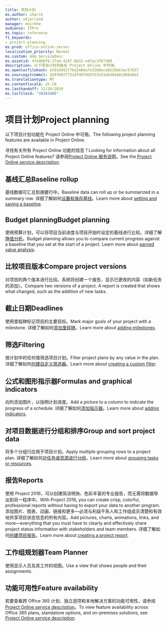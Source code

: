 ```yaml
---
title: 项目计划
ms.author: sharik
author: skjerland
manager: mnirkhe
audience: ITPro
ms.topic: reference
f1_keywords:
- project-planning
ms.prod: office-online-server
localization_priority: Normal
ms.custom: Adm_ServiceDesc
ms.assetid: 47e400f8-27ad-4187-8d31-e47ac3767300
description: 以下项目计划功能在 Project Online 中可用。
ms.openlocfilehash: e591d491f76a340da7e3260ece0210de3ac57637
ms.sourcegitcommit: 2b9f68f7731dfd6f9d3f33e31e6303e81985ebb2
ms.translationtype: MT
ms.contentlocale: zh-CN
ms.lasthandoff: 11/26/2019
ms.locfileid: "39263406"
---
```

# <a name="project-planning"></a><span data-ttu-id="f4a9a-103">项目计划</span><span class="sxs-lookup"><span data-stu-id="f4a9a-103">Project planning</span></span>

<span data-ttu-id="f4a9a-104">以下项目计划功能在 Project Online 中可用。</span><span class="sxs-lookup"><span data-stu-id="f4a9a-104">The following project planning features are available in Project Online.</span></span>
  
<span data-ttu-id="f4a9a-105">寻找有关所有 Project Online 功能的信息？</span><span class="sxs-lookup"><span data-stu-id="f4a9a-105">Looking for information about all Project Online features?</span></span> <span data-ttu-id="f4a9a-106">请参阅[Project Online 服务说明](project-online-service-description.md)。</span><span class="sxs-lookup"><span data-stu-id="f4a9a-106">See the [Project Online service description](project-online-service-description.md).</span></span>
  
## <a name="baseline-rollup"></a><span data-ttu-id="f4a9a-107">基线汇总</span><span class="sxs-lookup"><span data-stu-id="f4a9a-107">Baseline rollup</span></span>

<span data-ttu-id="f4a9a-108">基线数据可汇总到摘要行中。</span><span class="sxs-lookup"><span data-stu-id="f4a9a-108">Baseline data can roll up or be summarized in a summary row.</span></span> <span data-ttu-id="f4a9a-109">详细了解如何[设置和保存基线](https://go.microsoft.com/fwlink/p/?LinkId=271346)。</span><span class="sxs-lookup"><span data-stu-id="f4a9a-109">Learn more about [setting and saving a baseline](https://go.microsoft.com/fwlink/p/?LinkId=271346).</span></span>
  
## <a name="budget-planning"></a><span data-ttu-id="f4a9a-110">Budget planning</span><span class="sxs-lookup"><span data-stu-id="f4a9a-110">Budget planning</span></span>

<span data-ttu-id="f4a9a-p103">使用预算计划，可以将项目当前进度与项目开始时设定的基线进行比较。详细了解[挣值分析](https://go.microsoft.com/fwlink/p/?LinkId=271336)。</span><span class="sxs-lookup"><span data-stu-id="f4a9a-p103">Budget planning allows you to compare current progress against a baseline that you set at the start of a project. Learn more about [earned value analysis](https://go.microsoft.com/fwlink/p/?LinkId=271336).</span></span>
  
## <a name="compare-project-versions"></a><span data-ttu-id="f4a9a-113">比较项目版本</span><span class="sxs-lookup"><span data-stu-id="f4a9a-113">Compare project versions</span></span>

<span data-ttu-id="f4a9a-p104">对项目的两个版本进行比较。系统将创建一个报告，显示已更改的内容（如新任务的添加）。</span><span class="sxs-lookup"><span data-stu-id="f4a9a-p104">Compare two versions of a project. A report is created that shows what changed, such as the addition of new tasks.</span></span>
  
## <a name="deadlines"></a><span data-ttu-id="f4a9a-116">截止日期</span><span class="sxs-lookup"><span data-stu-id="f4a9a-116">Deadlines</span></span>

<span data-ttu-id="f4a9a-117">使用里程碑标记项目的主要目标。</span><span class="sxs-lookup"><span data-stu-id="f4a9a-117">Mark major goals of your project with a milestone.</span></span> <span data-ttu-id="f4a9a-118">详细了解如何[添加里程碑](https://go.microsoft.com/fwlink/p/?LinkId=271339)。</span><span class="sxs-lookup"><span data-stu-id="f4a9a-118">Learn more about [adding milestones](https://go.microsoft.com/fwlink/p/?LinkId=271339).</span></span>
  
## <a name="filtering"></a><span data-ttu-id="f4a9a-119">筛选</span><span class="sxs-lookup"><span data-stu-id="f4a9a-119">Filtering</span></span>

<span data-ttu-id="f4a9a-120">按计划中的任何值筛选项目计划。</span><span class="sxs-lookup"><span data-stu-id="f4a9a-120">Filter project plans by any value in the plan.</span></span> <span data-ttu-id="f4a9a-121">详细了解如何[创建自定义筛选器](https://go.microsoft.com/fwlink/p/?LinkId=271341)。</span><span class="sxs-lookup"><span data-stu-id="f4a9a-121">Learn more about [creating a custom filter](https://go.microsoft.com/fwlink/p/?LinkId=271341).</span></span>
  
## <a name="formulas-and-graphical-indicators"></a><span data-ttu-id="f4a9a-122">公式和图形指示器</span><span class="sxs-lookup"><span data-stu-id="f4a9a-122">Formulas and graphical indicators</span></span>

<span data-ttu-id="f4a9a-123">向列添加图片，以指明计划进度。</span><span class="sxs-lookup"><span data-stu-id="f4a9a-123">Add a picture to a column to indicate the progress of a schedule.</span></span> <span data-ttu-id="f4a9a-124">详细了解如何[添加指示器](https://go.microsoft.com/fwlink/p/?LinkId=271340)。</span><span class="sxs-lookup"><span data-stu-id="f4a9a-124">Learn more about [adding indicators](https://go.microsoft.com/fwlink/p/?LinkId=271340).</span></span>
  
## <a name="group-and-sort-project-data"></a><span data-ttu-id="f4a9a-125">对项目数据进行分组和排序</span><span class="sxs-lookup"><span data-stu-id="f4a9a-125">Group and sort project data</span></span>

<span data-ttu-id="f4a9a-126">将多个分组行应用于项目计划。</span><span class="sxs-lookup"><span data-stu-id="f4a9a-126">Apply multiple grouping rows to a project plan.</span></span> <span data-ttu-id="f4a9a-127">详细了解如何[对任务或资源进行分组](https://go.microsoft.com/fwlink/p/?LinkId=271326)。</span><span class="sxs-lookup"><span data-stu-id="f4a9a-127">Learn more about [grouping tasks or resources](https://go.microsoft.com/fwlink/p/?LinkId=271326).</span></span>
  
## <a name="reports"></a><span data-ttu-id="f4a9a-128">报告</span><span class="sxs-lookup"><span data-stu-id="f4a9a-128">Reports</span></span>

<span data-ttu-id="f4a9a-129">使用 Project 2016，可以创建简洁明快、色彩丰富的专业报告，而无需将数据导出到另一程序中。</span><span class="sxs-lookup"><span data-stu-id="f4a9a-129">With Project 2016, you can create crisp, colorful, professional reports without having to export your data to another program.</span></span> <span data-ttu-id="f4a9a-130">添加图片、图表、动画、链接和更多&mdash;必须与利益干系人和工作组成员清楚和有效地共享项目状态信息的所有内容。</span><span class="sxs-lookup"><span data-stu-id="f4a9a-130">Add pictures, charts, animations, links, and more&mdash;everything that you must have to clearly and effectively share project status information with stakeholders and team members.</span></span> <span data-ttu-id="f4a9a-131">详细了解如何[创建项目报告](https://go.microsoft.com/fwlink/p/?LinkId=271349)。</span><span class="sxs-lookup"><span data-stu-id="f4a9a-131">Learn more about [creating a project report](https://go.microsoft.com/fwlink/p/?LinkId=271349).</span></span>
  
## <a name="team-planner"></a><span data-ttu-id="f4a9a-132">工作组规划器</span><span class="sxs-lookup"><span data-stu-id="f4a9a-132">Team Planner</span></span>

<span data-ttu-id="f4a9a-133">使用显示人员及其工作的视图。</span><span class="sxs-lookup"><span data-stu-id="f4a9a-133">Use a view that shows people and their assignments.</span></span> 
  
## <a name="feature-availability"></a><span data-ttu-id="f4a9a-134">功能可用性</span><span class="sxs-lookup"><span data-stu-id="f4a9a-134">Feature availability</span></span>

<span data-ttu-id="f4a9a-135">若要查看跨 Office 365 计划、独立选项和本地解决方案的功能可用性，请参阅[Project Online service description](project-online-service-description.md)。</span><span class="sxs-lookup"><span data-stu-id="f4a9a-135">To view feature availability across Office 365 plans, standalone options, and on-premises solutions, see [Project Online service description](project-online-service-description.md).</span></span>
  